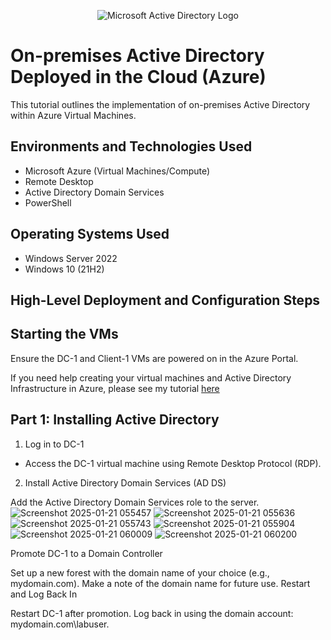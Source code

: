<p align="center">
<img src="https://i.imgur.com/pU5A58S.png" alt="Microsoft Active Directory Logo"/>
</p>

<h1>On-premises Active Directory Deployed in the Cloud (Azure)</h1>
This tutorial outlines the implementation of on-premises Active Directory within Azure Virtual Machines.<br />

<h2>Environments and Technologies Used</h2>

- Microsoft Azure (Virtual Machines/Compute)
- Remote Desktop
- Active Directory Domain Services
- PowerShell

<h2>Operating Systems Used </h2>

- Windows Server 2022
- Windows 10 (21H2)

<h2>High-Level Deployment and Configuration Steps</h2>

<h2>Starting the VMs</h2>

Ensure the DC-1 and Client-1 VMs are powered on in the Azure Portal.

If you need help creating your virtual machines and  Active Directory Infrastructure in Azure, please see my tutorial [here](https://github.com/DariuszProcelewski/prepinf-ad)

<h2>Part 1: Installing Active Directory</h2>

1. Log in to DC-1

- Access the DC-1 virtual machine using Remote Desktop Protocol (RDP).

2. Install Active Directory Domain Services (AD DS)

Add the Active Directory Domain Services role to the server.
![Screenshot 2025-01-21 055457](https://github.com/user-attachments/assets/abf1dd23-0fd5-41eb-a185-71d90d91fb7f)
![Screenshot 2025-01-21 055636](https://github.com/user-attachments/assets/a27bde57-ca16-48a9-b26a-1709024f31ce)
![Screenshot 2025-01-21 055743](https://github.com/user-attachments/assets/9b0a1ed7-da09-43c9-accf-d95e44f655fb)
![Screenshot 2025-01-21 055904](https://github.com/user-attachments/assets/c8ceb9f5-b659-4e22-b73a-4ed89f211fad)
![Screenshot 2025-01-21 060009](https://github.com/user-attachments/assets/9906470f-cf66-425d-bc3a-9358c7298a02)
![Screenshot 2025-01-21 060200](https://github.com/user-attachments/assets/10fce2c6-3c68-49a2-ae82-8acdcaad245a)


Promote DC-1 to a Domain Controller

Set up a new forest with the domain name of your choice (e.g., mydomain.com).
Make a note of the domain name for future use.
Restart and Log Back In

Restart DC-1 after promotion.
Log back in using the domain account: mydomain.com\labuser.
